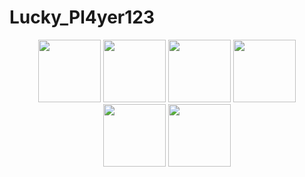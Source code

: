 # Lucky_Pl4yer123
<p align="center">
  <a href="https://open.spotify.com/user/nd0k36vsi2brmf2owhw6kv2tq?si=0f477aa04913431d">
  <img src="https://i.imgur.com/lrUeNuR.png"  
       width="100" 
       height="100"></a>
  <a href="https://www.twitch.tv/lucky_pl4yer123">
  <img src="https://i.imgur.com/HM030lk.png" 
       width="100" 
       height="100"></a>
  <a href="https://www.youtube.com/c/LuckyPlayerOfficialChannel">
  <img src="https://i.imgur.com/YWbDUUy.png"  
       width="100" 
       height="100"></a>
  <a href="https://steamcommunity.com/profiles/76561199024385728/">
  <img src="https://i.imgur.com/280iQbV.png"  
       width="100" 
       height="100"></a>
  <a href="https://twitter.com/pl4yer123">
  <img src="https://i.imgur.com/PUQ5uWf.png" 
       width="100" 
       height="100"></a>
  <a href="https://osu.ppy.sh/users/18040360">
  <img src="https://i.imgur.com/79GpYI7.png"  
       width="100" 
       height="100"></a>
  <br></br>
</p>
